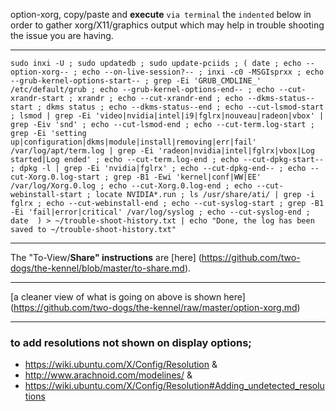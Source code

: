 option-xorg, copy/paste and **execute** `via terminal` the `indented` below in order to gather xorg/X11/graphics output which may help in trouble shooting the issue you are having. 
***
`sudo inxi -U ;
 sudo updatedb ;
 sudo update-pciids ;
 (
  date ;
  echo --option-xorg-- ;
  echo --on-live-session?-- ;
  inxi -c0 -MSGIsprxx ;
  echo --grub-kernel-options-start-- ;
  grep -Ei 'GRUB_CMDLINE_' /etc/default/grub ;
  echo --grub-kernel-options-end-- ;
  echo --cut-xrandr-start ;
  xrandr ;
  echo --cut-xrandr-end ;
  echo --dkms-status--start ;
  dkms status ;
  echo --dkms-status--end ;
  echo --cut-lsmod-start ;
  lsmod | grep -Ei 'video|nvidia|intel|i9|fglrx|nouveau|radeon|vbox' | grep -Eiv 'snd' ;
  echo --cut-lsmod-end ;
  echo --cut-term.log-start ;
  grep -Ei 'setting up|configuration|dkms|module|install|removing|err|fail' /var/log/apt/term.log | grep -Ei 'radeon|nvidia|intel|fglrx|vbox|Log started|Log ended' ;
  echo --cut-term.log-end ;
  echo --cut-dpkg-start-- ;
  dpkg -l | grep -Ei 'nvidia|fglrx' ;
  echo --cut-dpkg-end-- ;
  echo --cut-Xorg.0.log-start ;
  grep -B1 -Ewi 'kernel|conf|WW|EE' /var/log/Xorg.0.log ;
  echo --cut-Xorg.0.log-end ;
  echo --cut-webinstall-start ;
  locate NVIDIA*.run ;
  ls /usr/share/ati/ | grep -i fglrx ;
  echo --cut-webinstall-end ;
  echo --cut-syslog-start ;
  grep -B1 -Ei 'fail|error|critical' /var/log/syslog ;
  echo --cut-syslog-end ;
  date 
  ) > ~/trouble-shoot-history.txt | echo "Done, the log has been saved to ~/trouble-shoot-history.txt"
`
***
The "To-View/**Share" instructions** are [here] (https://github.com/two-dogs/the-kennel/blob/master/to-share.md).
***
[a cleaner view of what is going on above is shown here] (https://github.com/two-dogs/the-kennel/raw/master/option-xorg.md)
***
### to **add resolutions not shown** on display options; 
* https://wiki.ubuntu.com/X/Config/Resolution & 
* http://www.arachnoid.com/modelines/ & 
* https://wiki.ubuntu.com/X/Config/Resolution#Adding_undetected_resolutions
